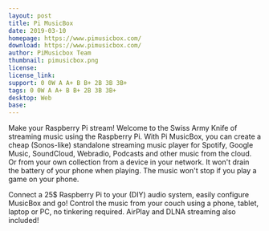 ```yaml
---
layout: post
title: Pi MusicBox
date: 2019-03-10
homepage: https://www.pimusicbox.com/
download: https://www.pimusicbox.com/
author: PiMusicbox Team
thumbnail: pimusicbox.png
license: 
license_link: 
support: 0 0W A A+ B B+ 2B 3B 3B+
tags: 0 0W A A+ B B+ 2B 3B 3B+
desktop: Web
base: 
---
```


 

Make your Raspberry Pi stream!
Welcome to the Swiss Army Knife of streaming music using the Raspberry Pi. With Pi MusicBox, you can create a cheap (Sonos-like) standalone streaming music player for Spotify, Google Music, SoundCloud, Webradio, Podcasts and other music from the cloud. Or from your own collection from a device in your network. It won't drain the battery of your phone when playing. The music won't stop if you play a game on your phone.

Connect a 25$ Raspberry Pi to your (DIY) audio system, easily configure MusicBox and go! Control the music from your couch using a phone, tablet, laptop or PC, no tinkering required. AirPlay and DLNA streaming also included!
